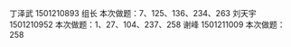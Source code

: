 丁泽武  1501210893 组长 本次做题：7、125、136、234、263
刘天宇  1501210952 本次做题：1、27、104、237、258
谢峰    1501211009 本次做题：258


